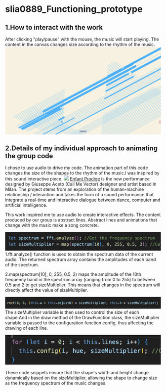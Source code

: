 # slia0889_Functioning_prototype
## 1.How to interact with the work
After clicking "play/pause" with the mouse, the music will start playing. The content in the canvas changes size according to the rhythm of the music.
![](/assets/img1.jpg)

## 2.Details of my individual approach to animating the group code
I chose to use audio to drive my code. The animation part of this code changes the size of the shapes to the rhythm of the music.I was inspired by this sound interactive piece.
![](/assets/img2.jpg)
[Enfant Prodige](https://www.behance.net/gallery/87454449/Vector?tracking_source=search_projects|sound+interaction&l=6) is the new performance designed by Giuseppe Aceto (Call Me Vector) designer and artist based in Milan. The project stems from an exploration of the human-machine relationship / interaction and takes the form of a sound performance that integrate a real-time and interactive dialogue between dance, computer and artificial intelligence.

This work inspired me to use audio to create interactive effects. The content produced by our group is abstract lines. Abstract lines and animations that change with the music make a song concrete.

![](/assets/coding1.jpg)
1.fft.analyze() function is used to obtain the spectrum data of the current audio. The returned spectrum array contains the amplitudes of each band of the spectrum.

2.map(spectrum[10], 0, 255, 0.5, 2) maps the amplitude of the 10th frequency band in the spectrum array (ranging from 0 to 255) to between 0.5 and 2 to get sizeMultiplier. This means that changes in the spectrum will directly affect the value of sizeMultiplier.

![](/assets/coding2.jpg)
The sizeMultiplier variable is then used to control the size of each shape.And in the draw method of the DrawFunction class, the sizeMultiplier variable is passed to the configuration function config, thus affecting the drawing of each line.

![](/assets/coding3.jpg)

These code snippets ensure that the shape's width and height change dynamically based on the sizeMultiplier, allowing the shape to change size as the frequency spectrum of the music changes.